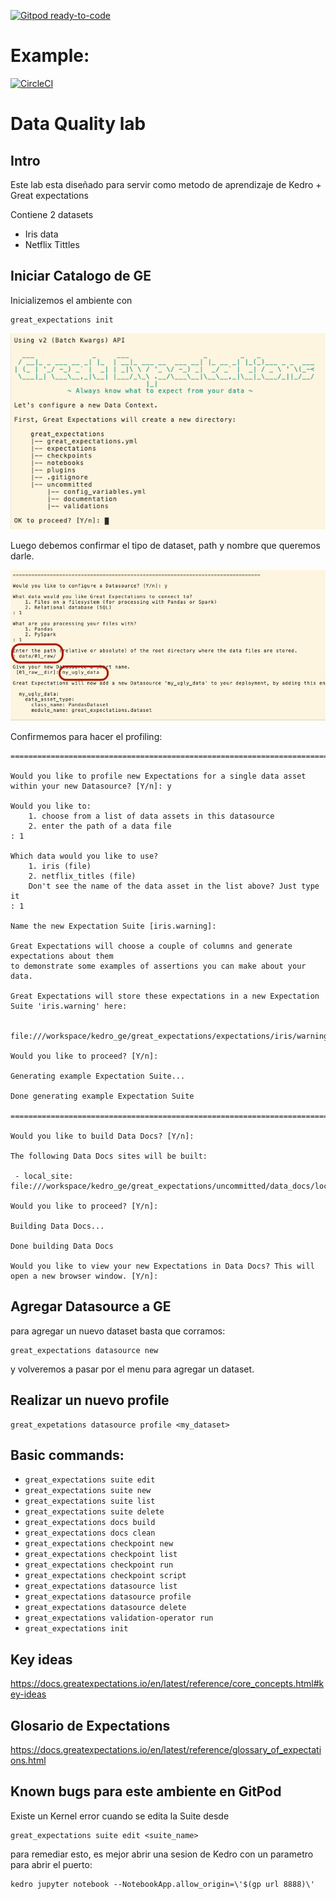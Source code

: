 [![Gitpod ready-to-code](https://img.shields.io/badge/Gitpod-ready--to--code-blue?logo=gitpod)](https://gitpod.io/#https://github.com/SDK/kedro_ge)
# Example:
[![CircleCI](https://circleci.com/gh/SDK/kedro_ge.svg?style=svg)](https://circleci.com/gh/SDK/kedro_ge)

# Data Quality lab              

## Intro

Este lab esta diseñado para servir como metodo de aprendizaje de Kedro + Great expectations

Contiene 2 datasets
* Iris data
* Netflix Tittles


## Iniciar Catalogo de GE 

Inicializemos el ambiente con 

```
great_expectations init
```
![Deberia ser algo asi](./pngs/ge1.png)


Luego debemos confirmar el tipo de dataset, path y nombre que queremos darle.

![Deberia ser algo asi](./pngs/ge2.png)

Confirmemos para hacer el profiling:
```
================================================================================

Would you like to profile new Expectations for a single data asset within your new Datasource? [Y/n]: y

Would you like to:
    1. choose from a list of data assets in this datasource
    2. enter the path of a data file
: 1

Which data would you like to use?
    1. iris (file)
    2. netflix_titles (file)
    Don't see the name of the data asset in the list above? Just type it
: 1

Name the new Expectation Suite [iris.warning]: 

Great Expectations will choose a couple of columns and generate expectations about them
to demonstrate some examples of assertions you can make about your data.

Great Expectations will store these expectations in a new Expectation Suite 'iris.warning' here:

  file:///workspace/kedro_ge/great_expectations/expectations/iris/warning.json

Would you like to proceed? [Y/n]: 

Generating example Expectation Suite...

Done generating example Expectation Suite

================================================================================

Would you like to build Data Docs? [Y/n]: 

The following Data Docs sites will be built:

 - local_site: file:///workspace/kedro_ge/great_expectations/uncommitted/data_docs/local_site/index.html

Would you like to proceed? [Y/n]: 

Building Data Docs...

Done building Data Docs

Would you like to view your new Expectations in Data Docs? This will open a new browser window. [Y/n]: 
```

## Agregar Datasource a GE 

para agregar un nuevo dataset basta que corramos:
```
great_expectations datasource new
```
y volveremos a pasar por el menu para agregar un dataset.

## Realizar un nuevo profile
```
great_expetations datasource profile <my_dataset>
```

## Basic commands:

* `great_expectations suite edit`
* `great_expectations suite new`
* `great_expectations suite list`
* `great_expectations suite delete`
* `great_expectations docs build`
* `great_expectations docs clean`
* `great_expectations checkpoint new`
* `great_expectations checkpoint list`
* `great_expectations checkpoint run`
* `great_expectations checkpoint script`
* `great_expectations datasource list`
* `great_expectations datasource profile`
* `great_expectations datasource delete`
* `great_expectations validation-operator run`
* `great_expectations init`

## Key ideas

https://docs.greatexpectations.io/en/latest/reference/core_concepts.html#key-ideas

## Glosario de Expectations
https://docs.greatexpectations.io/en/latest/reference/glossary_of_expectations.html


## Known bugs para este ambiente en GitPod

Existe un Kernel error cuando se edita la Suite desde
```
great_expectations suite edit <suite_name>
```
para remediar esto, es mejor abrir una sesion de Kedro con un parametro para abrir el puerto:

```
kedro jupyter notebook --NotebookApp.allow_origin=\'$(gp url 8888)\'
```
